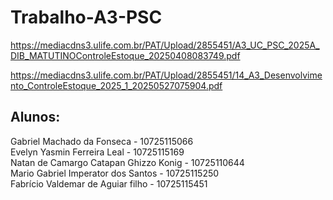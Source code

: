 # Trabalho-A3-PSC
https://mediacdns3.ulife.com.br/PAT/Upload/2855451/A3_UC_PSC_2025A_DIB_MATUTINOControleEstoque_20250408083749.pdf

https://mediacdns3.ulife.com.br/PAT/Upload/2855451/14_A3_Desenvolvimento_ControleEstoque_2025_1_20250527075904.pdf

## Alunos: 
Gabriel Machado da Fonseca - 10725115066\
Evelyn Yasmin Ferreira Leal - 10725115169\
Natan de Camargo Catapan Ghizzo Konig - 10725110644\
Mario Gabriel Imperator dos Santos - 10725115250\
Fabrício Valdemar de Aguiar filho - 10725115451
